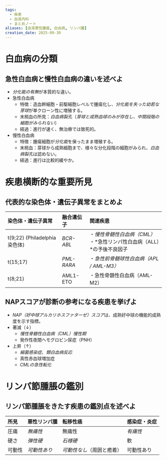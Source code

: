 ```yaml
---
tags:
  - 疾患
  - 血液内科
  - まとめノート
aliases: [血液悪性腫瘍, 白血病, リンパ腫]
creation_date: 2025-09-30
---
```

# 白血病の分類
## 急性白血病と慢性白血病の違いを述べよ
- *分化能の有無*が本質的な違い。
- 急性白血病
	- 特徴：造血幹細胞・前駆細胞レベルで腫瘍化し、*分化能を失った幼若な芽球*が単クローン性に増殖する。
	- 末梢血の所見：*白血病裂孔*（*芽球と成熟血球のみが存在し、中間段階の細胞がみられない*）
	- 経過：進行が速く、無治療では致死的。
- 慢性白血病
	- 特徴：腫瘍細胞が*分化能*を保ったまま増殖する。
	- 末梢血：芽球から成熟細胞まで、様々な分化段階の細胞がみられ、*白血病裂孔*は認めない。
	- 経過：進行は比較的緩やか。

# 疾患横断的な重要所見
## 代表的な染色体・遺伝子異常をまとめよ
| 染色体・遺伝子異常                     | 融合遺伝子      | 関連疾患                                         |
| :---------------------------- | :--------- | :------------------------------------------- |
| t(9;22) (Philadelphia染色体) | *BCR-ABL*  | ・*慢性骨髄性白血病（CML）*<br>・*急性リンパ性白血病（ALL）*の予後不良因子 |
| t(15;17)                  | *PML-RARA* | ・*急性前骨髄球性白血病（APL / AML-M3）*                  |
| t(8;21)                   | AML1-ETO   | ・急性骨髄性白血病（AML-M2）                            |

## NAPスコアが診断の参考になる疾患を挙げよ
- *NAP（好中球アルカリホスファターゼ）スコア*は、成熟好中球の機能的成熟度を示す指標。
- 著減（↓）
	- *慢性骨髄性白血病（CML）慢性期*
	- 発作性夜間ヘモグロビン尿症（PNH）
- 上昇（↑）
	- *細菌感染症*、*類白血病反応*
	- 真性赤血球増加症
	- *CMLの急性転化*

# リンパ節腫脹の鑑別
## リンパ節腫脹をきたす疾患の鑑別点を述べよ
| 所見 | 悪性リンパ腫 | 転移性癌 | 感染症・炎症 |
| :--- | :--- | :--- | :--- |
| 圧痛 | *無痛性* | 無痛性 | *有痛性* |
| 硬さ | *弾性硬* | *石様硬* | 軟 |
| 可動性 | *可動性あり* | *可動性なし*（周囲と癒着） | 可動性あり |